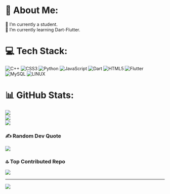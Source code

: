 # 💫 About Me:
🔭 I’m currently a student.<br>🌱 I’m currently learning Dart-Flutter.<br>


# 💻 Tech Stack:
![C++](https://img.shields.io/badge/c++-%2300599C.svg?style=for-the-badge&logo=c%2B%2B&logoColor=white) ![CSS3](https://img.shields.io/badge/css3-%231572B6.svg?style=for-the-badge&logo=css3&logoColor=white) ![Python](https://img.shields.io/badge/python-3670A0?style=for-the-badge&logo=python&logoColor=ffdd54) ![JavaScript](https://img.shields.io/badge/javascript-%23323330.svg?style=for-the-badge&logo=javascript&logoColor=%23F7DF1E) ![Dart](https://img.shields.io/badge/dart-%230175C2.svg?style=for-the-badge&logo=dart&logoColor=white) ![HTML5](https://img.shields.io/badge/html5-%23E34F26.svg?style=for-the-badge&logo=html5&logoColor=white) ![Flutter](https://img.shields.io/badge/Flutter-%2302569B.svg?style=for-the-badge&logo=Flutter&logoColor=white) ![MySQL](https://img.shields.io/badge/mysql-%2300f.svg?style=for-the-badge&logo=mysql&logoColor=white) ![LINUX](https://img.shields.io/badge/Linux-FCC624?style=for-the-badge&logo=linux&logoColor=black)
# 📊 GitHub Stats:
![](https://github-readme-stats.vercel.app/api?username=Fadwazakarneh&theme=dark&hide_border=false&include_all_commits=true&count_private=true)<br/>
![](https://github-readme-streak-stats.herokuapp.com/?user=Fadwazakarneh&theme=dark&hide_border=false)<br/>
![](https://github-readme-stats.vercel.app/api/top-langs/?username=Fadwazakarneh&theme=dark&hide_border=false&include_all_commits=true&count_private=true&layout=compact)

### ✍️ Random Dev Quote
![](https://quotes-github-readme.vercel.app/api?type=vetical&theme=dark)

### 🔝 Top Contributed Repo
![](https://github-contributor-stats.vercel.app/api?username=Fadwazakarneh&limit=5&theme=flat&combine_all_yearly_contributions=true)

---
[![](https://visitcount.itsvg.in/api?id=Fadwazakarneh&icon=7&color=5)](https://visitcount.itsvg.in)

<!-- Proudly created with GPRM ( https://gprm.itsvg.in ) -->
